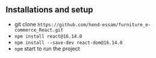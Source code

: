 ## Installations and setup

- git clone `https://github.com/hend-essam/furniture_e-commerce_React.git`
- `npm install react@16.14.0`
- `npm install --save-dev react-dom@16.14.0`
- `npm` start to run the project